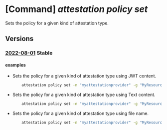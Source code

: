 # [Command] _attestation policy set_

Sets the policy for a given kind of attestation type.

## Versions

### [2022-08-01](/Resources/data-plane/microsoft.attestation/L3BvbGljaWVzL3t9/2022-08-01.xml) **Stable**

<!-- data-plane:microsoft.attestation /policies/{} 2022-08-01 -->

#### examples

- Sets the policy for a given kind of attestation type using JWT content.
    ```bash
        attestation policy set -n "myattestationprovider" -g "MyResourceGroup" --attestation-type SGX-OpenEnclaveSDK --new-attestation-policy "{JWT}" --policy-format JWT
    ```

- Sets the policy for a given kind of attestation type using Text content.
    ```bash
        attestation policy set -n "myattestationprovider" -g "MyResourceGroup" --attestation-type SGX-OpenEnclaveSDK --new-attestation-policy "{json_text}"
    ```

- Sets the policy for a given kind of attestation type using file name.
    ```bash
        attestation policy set -n "myattestationprovider" -g "MyResourceGroup" --attestation-type SGX-OpenEnclaveSDK --new-attestation-policy-file "{file_name}" --policy- format JWT
    ```
